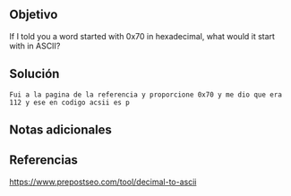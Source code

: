 ## Objetivo
If I told you a word started with 0x70 in hexadecimal, what would it start with in ASCII?
## Solución
```
Fui a la pagina de la referencia y proporcione 0x70 y me dio que era 112 y ese en codigo acsii es p
```
## Notas adicionales

## Referencias
https://www.prepostseo.com/tool/decimal-to-ascii